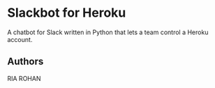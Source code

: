 # Slackbot for Heroku

A chatbot for Slack written in Python that lets a team control a Heroku account.

## Authors

RIA
ROHAN
